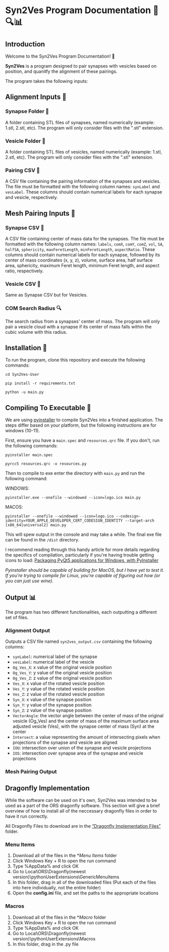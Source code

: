 # Syn2Ves Program Documentation 🧠🔍📊

## Introduction

Welcome to the Syn2Ves Program Documentation! 🎉

**Syn2Ves** is a program designed to pair synapses with vesicles based on position, and quanitfy the alignment of these pairings.

The program takes the following inputs:

## Alignment Inputs 📂

### Synapse Folder 🧠
A folder containing STL files of synapses, named numerically (example: 1.stl, 2.stl, etc). The program will only consider files with the ".stl" extension.

### Vesicle Folder 🧠
A folder containing STL files of vesicles, named numerically (example: 1.stl, 2.stl, etc). The program will only consider files with the ".stl" extension.

### Pairing CSV 🧩
A CSV file containing the pairing information of the synapses and vesicles. The file must be formatted with the following column names: `synLabel` and `vesLabel`. These columns should contain numerical labels for each synapse and vesicle, respectively. 

## Mesh Pairing Inputs 📂

### Synapse CSV 🔬
A CSV file containing center of mass data for the synapses. The file must be formatted with the following column names: `labels`, `comX`, `comY`, `comZ`, `vol`, `SA`, `halfSA`, `sphericity`, `maxFeretLength`, `minFeretLength`, `aspectRatio`. These columns should contain numerical labels for each synapse, followed by its center of mass coordinates (x, y, z), volume, surface area, half surface area, sphericity, maximum Feret length, minimum Feret length, and aspect ratio, respectively. 

### Vesicle CSV 🔬
Same as Synapse CSV but for Vesicles.

### COM Search Radius 🔍
The search radius from a synapses' center of mass. The program will only pair a vesicle cloud with a synapse if its center of mass falls within the cubic volume with this radius.

## Installation 🚀

To run the program, clone this repository and execute the following commands:

```
cd Syn2Ves-User

pip install -r requirements.txt

python -u main.py
```


## Compiling To Executable 🚀

We are using [pyinstaller](https://www.pyinstaller.org/#) to compile Syn2Ves into a finished application. The steps differ based on your platform, but the following instructions are for windows (10-11).

First, ensure you have a `main.spec` and `resources.qrc` file. If you don't, run the following commands:

```
pyinstaller main.spec

pyrcc5 resources.qrc -o resources.py
```

Then to compile to exe enter the directory with `main.py` and run the following command:

WINDOWS:
```
pyinstaller.exe --onefile --windowed --icon=logo.ico main.py
```

MACOS:
```
pyinstaller --onefile --windowed --icon=logo.ico --codesign-identity=YOUR_APPLE_DEVELOPER_CERT_CODESIGN_IDENTITY --target-arch [x86_64|universal2] main.py
```

This will spew output in the console and may take a while. The final exe file can be found in the `/dist` directory.

I recommend reading through this handy article for more details regarding the specifics of compilation, particularly if you're having trouble getting icons to load: [Packaging PyQt5 applications for Windows, with PyInstaller](https://www.pythonguis.com/tutorials/packaging-pyqt5-pyside2-applications-windows-pyinstaller/)

*Pyinstaller should be capable of building for MacOS, but I have yet to test it. If you're trying to compile for Linux, you're capable of figuring out how (or you can just use wine).*

## Output 📊

The program has two different functionalities, each outputting a different set of files.

### Alignment Output

Outputs a CSV file named `syn2ves_output.csv` containing the following columns:

- `synLabel`: numerical label of the synapse
- `vesLabel`: numerical label of the vesicle
- `Og_Ves_X`: x value of the original vesicle position
- `Og_Ves_Y`: y value of the original vesicle position
- `Og_Ves_Z`: z value of the original vesicle position
- `Ves_X`: x value of the rotated vesicle position
- `Ves_Y`: y value of the rotated vesicle position
- `Ves_Z`: z value of the rotated vesicle position
- `Syn_X`: x value of the synapse position
- `Syn_Y`: y value of the synapse position
- `Syn_Z`: z value of the synapse position
- `VectorAngle`: the vector angle between the center of mass of the original vesicle (Og_Ves) and the center of mass of the maximum surface area adjusted vesicle (Ves), with the synapse center of mass (Syn) at the center
- `Intersect`: a value representing the amount of intersecting pixels when projections of the synapse and vesicle are aligned
- `IOU`: intersection over union of the synapse and vesicle projections
- `IOS`: intersection over synapse area of the synapse and vesicle projections

### Mesh Pairing Output

## Dragonfly Implementation

While the software can be used on it's own, Syn2Ves was intended to be used as a part of the ORS dragonfly software. This section will give a brief overview of how to install all of the neccessary dragonfly files in order to have it run correctly.

All Dragonfly Files to download are in the [“Dragonfly Implementation Files”](/therealarman/Syn2Ves-User/tree/main/Dragonfly%20Implementation%20Files) folder.

### Menu Items

1)  Download all of the files in the **Menu Items* folder
2)  Click Windows Key + R to open the run command
3)	Type %AppData% and click OK
4)	Go to Local\ORS\Dragonfly(newest version)\pythonUserExtensions\GenericMenuItems
5)	In this folder, drag in all of the downloaded files (Put each of the files into here individually, not the entire folder)
6)	Open the **config.ini** file, and set the paths to the appropriate locations

### Macros

1)  Download all of the files in the **Macro* folder
2)  Click Windows Key + R to open the run command
3)	Type %AppData% and click OK
4)	Go to Local\ORS\Dragonfly(newest version)\pythonUserExtensions\Macros
5)	In this folder, drag in the .py file
